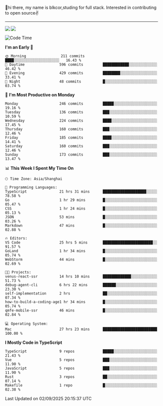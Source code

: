 👋hi there, my name is blkcor,studing for full stack.
Interested in contributing to open source✌️

<hr/>

![](https://github-readme-stats.vercel.app/api?username=blkcor)
<a href="https://github.com/blkcor/github-readme-stats">
    <img align="left" src="https://github-readme-stats.vercel.app/api/top-langs/?username=blkcor&hide=jupyter%20notebook,shaderlab,tex,c%23&langs_count=9" />
</a>


<!--START_SECTION:waka-->
![Code Time](http://img.shields.io/badge/Code%20Time-2%2C495%20hrs%2027%20mins-blue)

**I'm an Early 🐤** 

```text
🌞 Morning                211 commits         ████░░░░░░░░░░░░░░░░░░░░░   16.43 % 
🌆 Daytime                596 commits         ████████████░░░░░░░░░░░░░   46.42 % 
🌃 Evening                429 commits         ████████░░░░░░░░░░░░░░░░░   33.41 % 
🌙 Night                  48 commits          █░░░░░░░░░░░░░░░░░░░░░░░░   03.74 % 
```
📅 **I'm Most Productive on Monday** 

```text
Monday                   246 commits         █████░░░░░░░░░░░░░░░░░░░░   19.16 % 
Tuesday                  136 commits         ███░░░░░░░░░░░░░░░░░░░░░░   10.59 % 
Wednesday                224 commits         ████░░░░░░░░░░░░░░░░░░░░░   17.45 % 
Thursday                 160 commits         ███░░░░░░░░░░░░░░░░░░░░░░   12.46 % 
Friday                   185 commits         ████░░░░░░░░░░░░░░░░░░░░░   14.41 % 
Saturday                 160 commits         ███░░░░░░░░░░░░░░░░░░░░░░   12.46 % 
Sunday                   173 commits         ███░░░░░░░░░░░░░░░░░░░░░░   13.47 % 
```


📊 **This Week I Spent My Time On** 

```text
🕑︎ Time Zone: Asia/Shanghai

💬 Programming Languages: 
TypeScript               21 hrs 31 mins      ████████████████████░░░░░   78.58 % 
Go                       1 hr 29 mins        █░░░░░░░░░░░░░░░░░░░░░░░░   05.47 % 
CSS                      1 hr 24 mins        █░░░░░░░░░░░░░░░░░░░░░░░░   05.13 % 
JSON                     53 mins             █░░░░░░░░░░░░░░░░░░░░░░░░   03.26 % 
Markdown                 47 mins             █░░░░░░░░░░░░░░░░░░░░░░░░   02.88 % 

🔥 Editors: 
VS Code                  25 hrs 5 mins       ███████████████████████░░   91.57 % 
GoLand                   1 hr 34 mins        █░░░░░░░░░░░░░░░░░░░░░░░░   05.74 % 
WebStorm                 44 mins             █░░░░░░░░░░░░░░░░░░░░░░░░   02.69 % 

🐱‍💻 Projects: 
venus-react-ssr          14 hrs 10 mins      █████████████░░░░░░░░░░░░   51.73 % 
debug-agent-cli          6 hrs 22 mins       ██████░░░░░░░░░░░░░░░░░░░   23.30 % 
self-implementation      2 hrs               ██░░░░░░░░░░░░░░░░░░░░░░░   07.34 % 
how-to-build-a-coding-age1 hr 34 mins        █░░░░░░░░░░░░░░░░░░░░░░░░   05.74 % 
qmfe-mobile-ssr          46 mins             █░░░░░░░░░░░░░░░░░░░░░░░░   02.84 % 

💻 Operating System: 
Mac                      27 hrs 23 mins      █████████████████████████   100.00 % 
```

**I Mostly Code in TypeScript** 

```text
TypeScript               9 repos             █████░░░░░░░░░░░░░░░░░░░░   21.43 % 
Vue                      5 repos             ███░░░░░░░░░░░░░░░░░░░░░░   11.90 % 
JavaScript               5 repos             ███░░░░░░░░░░░░░░░░░░░░░░   11.90 % 
Rust                     3 repos             ██░░░░░░░░░░░░░░░░░░░░░░░   07.14 % 
Makefile                 1 repo              █░░░░░░░░░░░░░░░░░░░░░░░░   02.38 % 
```




 Last Updated on 02/09/2025 20:15:37 UTC
<!--END_SECTION:waka-->



